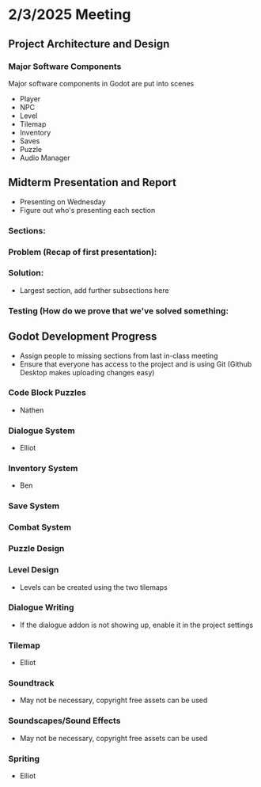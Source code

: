 # 2/3/2025 Meeting

## Project Architecture and Design
### Major Software Components
Major software components in Godot are put into scenes
* Player
* NPC
* Level
* Tilemap
* Inventory
* Saves
* Puzzle
* Audio Manager

## Midterm Presentation and Report
* Presenting on Wednesday
* Figure out who's presenting each section
### Sections:
### Problem (Recap of first presentation):

### Solution:
* Largest section, add further subsections here

### Testing (How do we prove that we've solved something:

#### 
## Godot Development Progress
* Assign people to missing sections from last in-class meeting
* Ensure that everyone has access to the project and is using Git (Github Desktop makes uploading changes easy)
### Code Block Puzzles
* Nathen
### Dialogue System
* Elliot
### Inventory System
* Ben
### Save System

### Combat System

### Puzzle Design
### Level Design
* Levels can be created using the two tilemaps
### Dialogue Writing
* If the dialogue addon is not showing up, enable it in the project settings

### Tilemap
* Elliot
### Soundtrack
* May not be necessary, copyright free assets can be used
### Soundscapes/Sound Effects
* May not be necessary, copyright free assets can be used
### Spriting
* Elliot